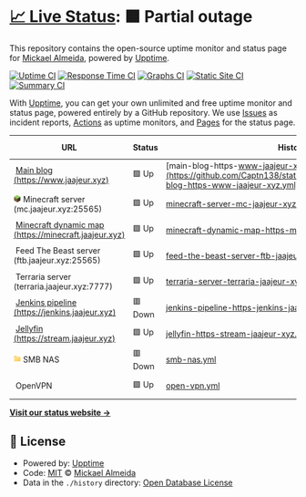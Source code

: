 # [📈 Live Status](https://status.jaajeur.xyz): <!--live status--> **🟧 Partial outage**

This repository contains the open-source uptime monitor and status page for [Mickael Almeida](https://status.jaajeur.xyz), powered by [Upptime](https://github.com/upptime/upptime).

[![Uptime CI](https://github.com/Captn138/status/workflows/Uptime%20CI/badge.svg)](https://github.com/Captn138/status/actions?query=workflow%3A%22Uptime+CI%22)
[![Response Time CI](https://github.com/Captn138/status/workflows/Response%20Time%20CI/badge.svg)](https://github.com/Captn138/status/actions?query=workflow%3A%22Response+Time+CI%22)
[![Graphs CI](https://github.com/Captn138/status/workflows/Graphs%20CI/badge.svg)](https://github.com/Captn138/status/actions?query=workflow%3A%22Graphs+CI%22)
[![Static Site CI](https://github.com/Captn138/status/workflows/Static%20Site%20CI/badge.svg)](https://github.com/Captn138/status/actions?query=workflow%3A%22Static+Site+CI%22)
[![Summary CI](https://github.com/Captn138/status/workflows/Summary%20CI/badge.svg)](https://github.com/Captn138/status/actions?query=workflow%3A%22Summary+CI%22)

With [Upptime](https://upptime.js.org), you can get your own unlimited and free uptime monitor and status page, powered entirely by a GitHub repository. We use [Issues](https://github.com/Captn138/status/issues) as incident reports, [Actions](https://github.com/Captn138/status/actions) as uptime monitors, and [Pages](https://status.jaajeur.xyz) for the status page.

<!--start: status pages-->
<!-- This summary is generated by Upptime (https://github.com/upptime/upptime) -->
<!-- Do not edit this manually, your changes will be overwritten -->
<!-- prettier-ignore -->
| URL | Status | History | Response Time | Uptime |
| --- | ------ | ------- | ------------- | ------ |
| <img alt="" src="https://www.jaajeur.xyz/assets/img/favicons/favicon-96x96.png" height="13"> [Main blog (https://www.jaajeur.xyz)](https://www.jaajeur.xyz) | 🟩 Up | [main-blog-https-www-jaajeur-xyz.yml](https://github.com/Captn138/status/commits/HEAD/history/main-blog-https-www-jaajeur-xyz.yml) | <details><summary><img alt="Response time graph" src="./graphs/main-blog-https-www-jaajeur-xyz/response-time-week.png" height="20"> 643ms</summary><br><a href="https://status.jaajeur.xyz/history/main-blog-https-www-jaajeur-xyz"><img alt="Response time 693" src="https://img.shields.io/endpoint?url=https%3A%2F%2Fraw.githubusercontent.com%2FCaptn138%2Fstatus%2FHEAD%2Fapi%2Fmain-blog-https-www-jaajeur-xyz%2Fresponse-time.json"></a><br><a href="https://status.jaajeur.xyz/history/main-blog-https-www-jaajeur-xyz"><img alt="24-hour response time 807" src="https://img.shields.io/endpoint?url=https%3A%2F%2Fraw.githubusercontent.com%2FCaptn138%2Fstatus%2FHEAD%2Fapi%2Fmain-blog-https-www-jaajeur-xyz%2Fresponse-time-day.json"></a><br><a href="https://status.jaajeur.xyz/history/main-blog-https-www-jaajeur-xyz"><img alt="7-day response time 643" src="https://img.shields.io/endpoint?url=https%3A%2F%2Fraw.githubusercontent.com%2FCaptn138%2Fstatus%2FHEAD%2Fapi%2Fmain-blog-https-www-jaajeur-xyz%2Fresponse-time-week.json"></a><br><a href="https://status.jaajeur.xyz/history/main-blog-https-www-jaajeur-xyz"><img alt="30-day response time 691" src="https://img.shields.io/endpoint?url=https%3A%2F%2Fraw.githubusercontent.com%2FCaptn138%2Fstatus%2FHEAD%2Fapi%2Fmain-blog-https-www-jaajeur-xyz%2Fresponse-time-month.json"></a><br><a href="https://status.jaajeur.xyz/history/main-blog-https-www-jaajeur-xyz"><img alt="1-year response time 693" src="https://img.shields.io/endpoint?url=https%3A%2F%2Fraw.githubusercontent.com%2FCaptn138%2Fstatus%2FHEAD%2Fapi%2Fmain-blog-https-www-jaajeur-xyz%2Fresponse-time-year.json"></a></details> | <details><summary><a href="https://status.jaajeur.xyz/history/main-blog-https-www-jaajeur-xyz">100.00%</a></summary><a href="https://status.jaajeur.xyz/history/main-blog-https-www-jaajeur-xyz"><img alt="All-time uptime 100.00%" src="https://img.shields.io/endpoint?url=https%3A%2F%2Fraw.githubusercontent.com%2FCaptn138%2Fstatus%2FHEAD%2Fapi%2Fmain-blog-https-www-jaajeur-xyz%2Fuptime.json"></a><br><a href="https://status.jaajeur.xyz/history/main-blog-https-www-jaajeur-xyz"><img alt="24-hour uptime 100.00%" src="https://img.shields.io/endpoint?url=https%3A%2F%2Fraw.githubusercontent.com%2FCaptn138%2Fstatus%2FHEAD%2Fapi%2Fmain-blog-https-www-jaajeur-xyz%2Fuptime-day.json"></a><br><a href="https://status.jaajeur.xyz/history/main-blog-https-www-jaajeur-xyz"><img alt="7-day uptime 100.00%" src="https://img.shields.io/endpoint?url=https%3A%2F%2Fraw.githubusercontent.com%2FCaptn138%2Fstatus%2FHEAD%2Fapi%2Fmain-blog-https-www-jaajeur-xyz%2Fuptime-week.json"></a><br><a href="https://status.jaajeur.xyz/history/main-blog-https-www-jaajeur-xyz"><img alt="30-day uptime 100.00%" src="https://img.shields.io/endpoint?url=https%3A%2F%2Fraw.githubusercontent.com%2FCaptn138%2Fstatus%2FHEAD%2Fapi%2Fmain-blog-https-www-jaajeur-xyz%2Fuptime-month.json"></a><br><a href="https://status.jaajeur.xyz/history/main-blog-https-www-jaajeur-xyz"><img alt="1-year uptime 100.00%" src="https://img.shields.io/endpoint?url=https%3A%2F%2Fraw.githubusercontent.com%2FCaptn138%2Fstatus%2FHEAD%2Fapi%2Fmain-blog-https-www-jaajeur-xyz%2Fuptime-year.json"></a></details>
| <img alt="" src="https://raw.githubusercontent.com/Captn138/status/master/assets/minecraft.png" height="13"> Minecraft server (mc.jaajeur.xyz:25565) | 🟩 Up | [minecraft-server-mc-jaajeur-xyz-25565.yml](https://github.com/Captn138/status/commits/HEAD/history/minecraft-server-mc-jaajeur-xyz-25565.yml) | <details><summary><img alt="Response time graph" src="./graphs/minecraft-server-mc-jaajeur-xyz-25565/response-time-week.png" height="20"> 284ms</summary><br><a href="https://status.jaajeur.xyz/history/minecraft-server-mc-jaajeur-xyz-25565"><img alt="Response time 288" src="https://img.shields.io/endpoint?url=https%3A%2F%2Fraw.githubusercontent.com%2FCaptn138%2Fstatus%2FHEAD%2Fapi%2Fminecraft-server-mc-jaajeur-xyz-25565%2Fresponse-time.json"></a><br><a href="https://status.jaajeur.xyz/history/minecraft-server-mc-jaajeur-xyz-25565"><img alt="24-hour response time 317" src="https://img.shields.io/endpoint?url=https%3A%2F%2Fraw.githubusercontent.com%2FCaptn138%2Fstatus%2FHEAD%2Fapi%2Fminecraft-server-mc-jaajeur-xyz-25565%2Fresponse-time-day.json"></a><br><a href="https://status.jaajeur.xyz/history/minecraft-server-mc-jaajeur-xyz-25565"><img alt="7-day response time 284" src="https://img.shields.io/endpoint?url=https%3A%2F%2Fraw.githubusercontent.com%2FCaptn138%2Fstatus%2FHEAD%2Fapi%2Fminecraft-server-mc-jaajeur-xyz-25565%2Fresponse-time-week.json"></a><br><a href="https://status.jaajeur.xyz/history/minecraft-server-mc-jaajeur-xyz-25565"><img alt="30-day response time 306" src="https://img.shields.io/endpoint?url=https%3A%2F%2Fraw.githubusercontent.com%2FCaptn138%2Fstatus%2FHEAD%2Fapi%2Fminecraft-server-mc-jaajeur-xyz-25565%2Fresponse-time-month.json"></a><br><a href="https://status.jaajeur.xyz/history/minecraft-server-mc-jaajeur-xyz-25565"><img alt="1-year response time 288" src="https://img.shields.io/endpoint?url=https%3A%2F%2Fraw.githubusercontent.com%2FCaptn138%2Fstatus%2FHEAD%2Fapi%2Fminecraft-server-mc-jaajeur-xyz-25565%2Fresponse-time-year.json"></a></details> | <details><summary><a href="https://status.jaajeur.xyz/history/minecraft-server-mc-jaajeur-xyz-25565">100.00%</a></summary><a href="https://status.jaajeur.xyz/history/minecraft-server-mc-jaajeur-xyz-25565"><img alt="All-time uptime 100.00%" src="https://img.shields.io/endpoint?url=https%3A%2F%2Fraw.githubusercontent.com%2FCaptn138%2Fstatus%2FHEAD%2Fapi%2Fminecraft-server-mc-jaajeur-xyz-25565%2Fuptime.json"></a><br><a href="https://status.jaajeur.xyz/history/minecraft-server-mc-jaajeur-xyz-25565"><img alt="24-hour uptime 100.00%" src="https://img.shields.io/endpoint?url=https%3A%2F%2Fraw.githubusercontent.com%2FCaptn138%2Fstatus%2FHEAD%2Fapi%2Fminecraft-server-mc-jaajeur-xyz-25565%2Fuptime-day.json"></a><br><a href="https://status.jaajeur.xyz/history/minecraft-server-mc-jaajeur-xyz-25565"><img alt="7-day uptime 100.00%" src="https://img.shields.io/endpoint?url=https%3A%2F%2Fraw.githubusercontent.com%2FCaptn138%2Fstatus%2FHEAD%2Fapi%2Fminecraft-server-mc-jaajeur-xyz-25565%2Fuptime-week.json"></a><br><a href="https://status.jaajeur.xyz/history/minecraft-server-mc-jaajeur-xyz-25565"><img alt="30-day uptime 100.00%" src="https://img.shields.io/endpoint?url=https%3A%2F%2Fraw.githubusercontent.com%2FCaptn138%2Fstatus%2FHEAD%2Fapi%2Fminecraft-server-mc-jaajeur-xyz-25565%2Fuptime-month.json"></a><br><a href="https://status.jaajeur.xyz/history/minecraft-server-mc-jaajeur-xyz-25565"><img alt="1-year uptime 100.00%" src="https://img.shields.io/endpoint?url=https%3A%2F%2Fraw.githubusercontent.com%2FCaptn138%2Fstatus%2FHEAD%2Fapi%2Fminecraft-server-mc-jaajeur-xyz-25565%2Fuptime-year.json"></a></details>
| <img alt="" src="https://minecraft.jaajeur.xyz/images/dynmap.ico" height="13"> [Minecraft dynamic map (https://minecraft.jaajeur.xyz)](https://minecraft.jaajeur.xyz) | 🟩 Up | [minecraft-dynamic-map-https-minecraft-jaajeur-xyz.yml](https://github.com/Captn138/status/commits/HEAD/history/minecraft-dynamic-map-https-minecraft-jaajeur-xyz.yml) | <details><summary><img alt="Response time graph" src="./graphs/minecraft-dynamic-map-https-minecraft-jaajeur-xyz/response-time-week.png" height="20"> 447ms</summary><br><a href="https://status.jaajeur.xyz/history/minecraft-dynamic-map-https-minecraft-jaajeur-xyz"><img alt="Response time 472" src="https://img.shields.io/endpoint?url=https%3A%2F%2Fraw.githubusercontent.com%2FCaptn138%2Fstatus%2FHEAD%2Fapi%2Fminecraft-dynamic-map-https-minecraft-jaajeur-xyz%2Fresponse-time.json"></a><br><a href="https://status.jaajeur.xyz/history/minecraft-dynamic-map-https-minecraft-jaajeur-xyz"><img alt="24-hour response time 663" src="https://img.shields.io/endpoint?url=https%3A%2F%2Fraw.githubusercontent.com%2FCaptn138%2Fstatus%2FHEAD%2Fapi%2Fminecraft-dynamic-map-https-minecraft-jaajeur-xyz%2Fresponse-time-day.json"></a><br><a href="https://status.jaajeur.xyz/history/minecraft-dynamic-map-https-minecraft-jaajeur-xyz"><img alt="7-day response time 447" src="https://img.shields.io/endpoint?url=https%3A%2F%2Fraw.githubusercontent.com%2FCaptn138%2Fstatus%2FHEAD%2Fapi%2Fminecraft-dynamic-map-https-minecraft-jaajeur-xyz%2Fresponse-time-week.json"></a><br><a href="https://status.jaajeur.xyz/history/minecraft-dynamic-map-https-minecraft-jaajeur-xyz"><img alt="30-day response time 499" src="https://img.shields.io/endpoint?url=https%3A%2F%2Fraw.githubusercontent.com%2FCaptn138%2Fstatus%2FHEAD%2Fapi%2Fminecraft-dynamic-map-https-minecraft-jaajeur-xyz%2Fresponse-time-month.json"></a><br><a href="https://status.jaajeur.xyz/history/minecraft-dynamic-map-https-minecraft-jaajeur-xyz"><img alt="1-year response time 472" src="https://img.shields.io/endpoint?url=https%3A%2F%2Fraw.githubusercontent.com%2FCaptn138%2Fstatus%2FHEAD%2Fapi%2Fminecraft-dynamic-map-https-minecraft-jaajeur-xyz%2Fresponse-time-year.json"></a></details> | <details><summary><a href="https://status.jaajeur.xyz/history/minecraft-dynamic-map-https-minecraft-jaajeur-xyz">100.00%</a></summary><a href="https://status.jaajeur.xyz/history/minecraft-dynamic-map-https-minecraft-jaajeur-xyz"><img alt="All-time uptime 100.00%" src="https://img.shields.io/endpoint?url=https%3A%2F%2Fraw.githubusercontent.com%2FCaptn138%2Fstatus%2FHEAD%2Fapi%2Fminecraft-dynamic-map-https-minecraft-jaajeur-xyz%2Fuptime.json"></a><br><a href="https://status.jaajeur.xyz/history/minecraft-dynamic-map-https-minecraft-jaajeur-xyz"><img alt="24-hour uptime 100.00%" src="https://img.shields.io/endpoint?url=https%3A%2F%2Fraw.githubusercontent.com%2FCaptn138%2Fstatus%2FHEAD%2Fapi%2Fminecraft-dynamic-map-https-minecraft-jaajeur-xyz%2Fuptime-day.json"></a><br><a href="https://status.jaajeur.xyz/history/minecraft-dynamic-map-https-minecraft-jaajeur-xyz"><img alt="7-day uptime 100.00%" src="https://img.shields.io/endpoint?url=https%3A%2F%2Fraw.githubusercontent.com%2FCaptn138%2Fstatus%2FHEAD%2Fapi%2Fminecraft-dynamic-map-https-minecraft-jaajeur-xyz%2Fuptime-week.json"></a><br><a href="https://status.jaajeur.xyz/history/minecraft-dynamic-map-https-minecraft-jaajeur-xyz"><img alt="30-day uptime 100.00%" src="https://img.shields.io/endpoint?url=https%3A%2F%2Fraw.githubusercontent.com%2FCaptn138%2Fstatus%2FHEAD%2Fapi%2Fminecraft-dynamic-map-https-minecraft-jaajeur-xyz%2Fuptime-month.json"></a><br><a href="https://status.jaajeur.xyz/history/minecraft-dynamic-map-https-minecraft-jaajeur-xyz"><img alt="1-year uptime 100.00%" src="https://img.shields.io/endpoint?url=https%3A%2F%2Fraw.githubusercontent.com%2FCaptn138%2Fstatus%2FHEAD%2Fapi%2Fminecraft-dynamic-map-https-minecraft-jaajeur-xyz%2Fuptime-year.json"></a></details>
| <img alt="" src="https://feed-the-beast.com/favicon.ico" height="13"> Feed The Beast server (ftb.jaajeur.xyz:25565) | 🟩 Up | [feed-the-beast-server-ftb-jaajeur-xyz-25565.yml](https://github.com/Captn138/status/commits/HEAD/history/feed-the-beast-server-ftb-jaajeur-xyz-25565.yml) | <details><summary><img alt="Response time graph" src="./graphs/feed-the-beast-server-ftb-jaajeur-xyz-25565/response-time-week.png" height="20"> 233ms</summary><br><a href="https://status.jaajeur.xyz/history/feed-the-beast-server-ftb-jaajeur-xyz-25565"><img alt="Response time 228" src="https://img.shields.io/endpoint?url=https%3A%2F%2Fraw.githubusercontent.com%2FCaptn138%2Fstatus%2FHEAD%2Fapi%2Ffeed-the-beast-server-ftb-jaajeur-xyz-25565%2Fresponse-time.json"></a><br><a href="https://status.jaajeur.xyz/history/feed-the-beast-server-ftb-jaajeur-xyz-25565"><img alt="24-hour response time 317" src="https://img.shields.io/endpoint?url=https%3A%2F%2Fraw.githubusercontent.com%2FCaptn138%2Fstatus%2FHEAD%2Fapi%2Ffeed-the-beast-server-ftb-jaajeur-xyz-25565%2Fresponse-time-day.json"></a><br><a href="https://status.jaajeur.xyz/history/feed-the-beast-server-ftb-jaajeur-xyz-25565"><img alt="7-day response time 233" src="https://img.shields.io/endpoint?url=https%3A%2F%2Fraw.githubusercontent.com%2FCaptn138%2Fstatus%2FHEAD%2Fapi%2Ffeed-the-beast-server-ftb-jaajeur-xyz-25565%2Fresponse-time-week.json"></a><br><a href="https://status.jaajeur.xyz/history/feed-the-beast-server-ftb-jaajeur-xyz-25565"><img alt="30-day response time 252" src="https://img.shields.io/endpoint?url=https%3A%2F%2Fraw.githubusercontent.com%2FCaptn138%2Fstatus%2FHEAD%2Fapi%2Ffeed-the-beast-server-ftb-jaajeur-xyz-25565%2Fresponse-time-month.json"></a><br><a href="https://status.jaajeur.xyz/history/feed-the-beast-server-ftb-jaajeur-xyz-25565"><img alt="1-year response time 228" src="https://img.shields.io/endpoint?url=https%3A%2F%2Fraw.githubusercontent.com%2FCaptn138%2Fstatus%2FHEAD%2Fapi%2Ffeed-the-beast-server-ftb-jaajeur-xyz-25565%2Fresponse-time-year.json"></a></details> | <details><summary><a href="https://status.jaajeur.xyz/history/feed-the-beast-server-ftb-jaajeur-xyz-25565">100.00%</a></summary><a href="https://status.jaajeur.xyz/history/feed-the-beast-server-ftb-jaajeur-xyz-25565"><img alt="All-time uptime 100.00%" src="https://img.shields.io/endpoint?url=https%3A%2F%2Fraw.githubusercontent.com%2FCaptn138%2Fstatus%2FHEAD%2Fapi%2Ffeed-the-beast-server-ftb-jaajeur-xyz-25565%2Fuptime.json"></a><br><a href="https://status.jaajeur.xyz/history/feed-the-beast-server-ftb-jaajeur-xyz-25565"><img alt="24-hour uptime 100.00%" src="https://img.shields.io/endpoint?url=https%3A%2F%2Fraw.githubusercontent.com%2FCaptn138%2Fstatus%2FHEAD%2Fapi%2Ffeed-the-beast-server-ftb-jaajeur-xyz-25565%2Fuptime-day.json"></a><br><a href="https://status.jaajeur.xyz/history/feed-the-beast-server-ftb-jaajeur-xyz-25565"><img alt="7-day uptime 100.00%" src="https://img.shields.io/endpoint?url=https%3A%2F%2Fraw.githubusercontent.com%2FCaptn138%2Fstatus%2FHEAD%2Fapi%2Ffeed-the-beast-server-ftb-jaajeur-xyz-25565%2Fuptime-week.json"></a><br><a href="https://status.jaajeur.xyz/history/feed-the-beast-server-ftb-jaajeur-xyz-25565"><img alt="30-day uptime 100.00%" src="https://img.shields.io/endpoint?url=https%3A%2F%2Fraw.githubusercontent.com%2FCaptn138%2Fstatus%2FHEAD%2Fapi%2Ffeed-the-beast-server-ftb-jaajeur-xyz-25565%2Fuptime-month.json"></a><br><a href="https://status.jaajeur.xyz/history/feed-the-beast-server-ftb-jaajeur-xyz-25565"><img alt="1-year uptime 100.00%" src="https://img.shields.io/endpoint?url=https%3A%2F%2Fraw.githubusercontent.com%2FCaptn138%2Fstatus%2FHEAD%2Fapi%2Ffeed-the-beast-server-ftb-jaajeur-xyz-25565%2Fuptime-year.json"></a></details>
| <img alt="" src="https://terraria.org/favicon.ico" height="13"> Terraria server (terraria.jaajeur.xyz:7777) | 🟩 Up | [terraria-server-terraria-jaajeur-xyz-7777.yml](https://github.com/Captn138/status/commits/HEAD/history/terraria-server-terraria-jaajeur-xyz-7777.yml) | <details><summary><img alt="Response time graph" src="./graphs/terraria-server-terraria-jaajeur-xyz-7777/response-time-week.png" height="20"> 212ms</summary><br><a href="https://status.jaajeur.xyz/history/terraria-server-terraria-jaajeur-xyz-7777"><img alt="Response time 217" src="https://img.shields.io/endpoint?url=https%3A%2F%2Fraw.githubusercontent.com%2FCaptn138%2Fstatus%2FHEAD%2Fapi%2Fterraria-server-terraria-jaajeur-xyz-7777%2Fresponse-time.json"></a><br><a href="https://status.jaajeur.xyz/history/terraria-server-terraria-jaajeur-xyz-7777"><img alt="24-hour response time 252" src="https://img.shields.io/endpoint?url=https%3A%2F%2Fraw.githubusercontent.com%2FCaptn138%2Fstatus%2FHEAD%2Fapi%2Fterraria-server-terraria-jaajeur-xyz-7777%2Fresponse-time-day.json"></a><br><a href="https://status.jaajeur.xyz/history/terraria-server-terraria-jaajeur-xyz-7777"><img alt="7-day response time 212" src="https://img.shields.io/endpoint?url=https%3A%2F%2Fraw.githubusercontent.com%2FCaptn138%2Fstatus%2FHEAD%2Fapi%2Fterraria-server-terraria-jaajeur-xyz-7777%2Fresponse-time-week.json"></a><br><a href="https://status.jaajeur.xyz/history/terraria-server-terraria-jaajeur-xyz-7777"><img alt="30-day response time 237" src="https://img.shields.io/endpoint?url=https%3A%2F%2Fraw.githubusercontent.com%2FCaptn138%2Fstatus%2FHEAD%2Fapi%2Fterraria-server-terraria-jaajeur-xyz-7777%2Fresponse-time-month.json"></a><br><a href="https://status.jaajeur.xyz/history/terraria-server-terraria-jaajeur-xyz-7777"><img alt="1-year response time 217" src="https://img.shields.io/endpoint?url=https%3A%2F%2Fraw.githubusercontent.com%2FCaptn138%2Fstatus%2FHEAD%2Fapi%2Fterraria-server-terraria-jaajeur-xyz-7777%2Fresponse-time-year.json"></a></details> | <details><summary><a href="https://status.jaajeur.xyz/history/terraria-server-terraria-jaajeur-xyz-7777">100.00%</a></summary><a href="https://status.jaajeur.xyz/history/terraria-server-terraria-jaajeur-xyz-7777"><img alt="All-time uptime 99.96%" src="https://img.shields.io/endpoint?url=https%3A%2F%2Fraw.githubusercontent.com%2FCaptn138%2Fstatus%2FHEAD%2Fapi%2Fterraria-server-terraria-jaajeur-xyz-7777%2Fuptime.json"></a><br><a href="https://status.jaajeur.xyz/history/terraria-server-terraria-jaajeur-xyz-7777"><img alt="24-hour uptime 100.00%" src="https://img.shields.io/endpoint?url=https%3A%2F%2Fraw.githubusercontent.com%2FCaptn138%2Fstatus%2FHEAD%2Fapi%2Fterraria-server-terraria-jaajeur-xyz-7777%2Fuptime-day.json"></a><br><a href="https://status.jaajeur.xyz/history/terraria-server-terraria-jaajeur-xyz-7777"><img alt="7-day uptime 100.00%" src="https://img.shields.io/endpoint?url=https%3A%2F%2Fraw.githubusercontent.com%2FCaptn138%2Fstatus%2FHEAD%2Fapi%2Fterraria-server-terraria-jaajeur-xyz-7777%2Fuptime-week.json"></a><br><a href="https://status.jaajeur.xyz/history/terraria-server-terraria-jaajeur-xyz-7777"><img alt="30-day uptime 100.00%" src="https://img.shields.io/endpoint?url=https%3A%2F%2Fraw.githubusercontent.com%2FCaptn138%2Fstatus%2FHEAD%2Fapi%2Fterraria-server-terraria-jaajeur-xyz-7777%2Fuptime-month.json"></a><br><a href="https://status.jaajeur.xyz/history/terraria-server-terraria-jaajeur-xyz-7777"><img alt="1-year uptime 99.96%" src="https://img.shields.io/endpoint?url=https%3A%2F%2Fraw.githubusercontent.com%2FCaptn138%2Fstatus%2FHEAD%2Fapi%2Fterraria-server-terraria-jaajeur-xyz-7777%2Fuptime-year.json"></a></details>
| <img alt="" src="https://jenkins.jaajeur.xyz/static/7222d937/images/svgs/logo.svg" height="13"> [Jenkins pipeline (https://jenkins.jaajeur.xyz)](https://jenkins.jaajeur.xyz/login) | 🟥 Down | [jenkins-pipeline-https-jenkins-jaajeur-xyz.yml](https://github.com/Captn138/status/commits/HEAD/history/jenkins-pipeline-https-jenkins-jaajeur-xyz.yml) | <details><summary><img alt="Response time graph" src="./graphs/jenkins-pipeline-https-jenkins-jaajeur-xyz/response-time-week.png" height="20"> 0ms</summary><br><a href="https://status.jaajeur.xyz/history/jenkins-pipeline-https-jenkins-jaajeur-xyz"><img alt="Response time 644" src="https://img.shields.io/endpoint?url=https%3A%2F%2Fraw.githubusercontent.com%2FCaptn138%2Fstatus%2FHEAD%2Fapi%2Fjenkins-pipeline-https-jenkins-jaajeur-xyz%2Fresponse-time.json"></a><br><a href="https://status.jaajeur.xyz/history/jenkins-pipeline-https-jenkins-jaajeur-xyz"><img alt="24-hour response time 0" src="https://img.shields.io/endpoint?url=https%3A%2F%2Fraw.githubusercontent.com%2FCaptn138%2Fstatus%2FHEAD%2Fapi%2Fjenkins-pipeline-https-jenkins-jaajeur-xyz%2Fresponse-time-day.json"></a><br><a href="https://status.jaajeur.xyz/history/jenkins-pipeline-https-jenkins-jaajeur-xyz"><img alt="7-day response time 0" src="https://img.shields.io/endpoint?url=https%3A%2F%2Fraw.githubusercontent.com%2FCaptn138%2Fstatus%2FHEAD%2Fapi%2Fjenkins-pipeline-https-jenkins-jaajeur-xyz%2Fresponse-time-week.json"></a><br><a href="https://status.jaajeur.xyz/history/jenkins-pipeline-https-jenkins-jaajeur-xyz"><img alt="30-day response time 0" src="https://img.shields.io/endpoint?url=https%3A%2F%2Fraw.githubusercontent.com%2FCaptn138%2Fstatus%2FHEAD%2Fapi%2Fjenkins-pipeline-https-jenkins-jaajeur-xyz%2Fresponse-time-month.json"></a><br><a href="https://status.jaajeur.xyz/history/jenkins-pipeline-https-jenkins-jaajeur-xyz"><img alt="1-year response time 644" src="https://img.shields.io/endpoint?url=https%3A%2F%2Fraw.githubusercontent.com%2FCaptn138%2Fstatus%2FHEAD%2Fapi%2Fjenkins-pipeline-https-jenkins-jaajeur-xyz%2Fresponse-time-year.json"></a></details> | <details><summary><a href="https://status.jaajeur.xyz/history/jenkins-pipeline-https-jenkins-jaajeur-xyz">0.00%</a></summary><a href="https://status.jaajeur.xyz/history/jenkins-pipeline-https-jenkins-jaajeur-xyz"><img alt="All-time uptime 55.42%" src="https://img.shields.io/endpoint?url=https%3A%2F%2Fraw.githubusercontent.com%2FCaptn138%2Fstatus%2FHEAD%2Fapi%2Fjenkins-pipeline-https-jenkins-jaajeur-xyz%2Fuptime.json"></a><br><a href="https://status.jaajeur.xyz/history/jenkins-pipeline-https-jenkins-jaajeur-xyz"><img alt="24-hour uptime 0.00%" src="https://img.shields.io/endpoint?url=https%3A%2F%2Fraw.githubusercontent.com%2FCaptn138%2Fstatus%2FHEAD%2Fapi%2Fjenkins-pipeline-https-jenkins-jaajeur-xyz%2Fuptime-day.json"></a><br><a href="https://status.jaajeur.xyz/history/jenkins-pipeline-https-jenkins-jaajeur-xyz"><img alt="7-day uptime 0.00%" src="https://img.shields.io/endpoint?url=https%3A%2F%2Fraw.githubusercontent.com%2FCaptn138%2Fstatus%2FHEAD%2Fapi%2Fjenkins-pipeline-https-jenkins-jaajeur-xyz%2Fuptime-week.json"></a><br><a href="https://status.jaajeur.xyz/history/jenkins-pipeline-https-jenkins-jaajeur-xyz"><img alt="30-day uptime 0.00%" src="https://img.shields.io/endpoint?url=https%3A%2F%2Fraw.githubusercontent.com%2FCaptn138%2Fstatus%2FHEAD%2Fapi%2Fjenkins-pipeline-https-jenkins-jaajeur-xyz%2Fuptime-month.json"></a><br><a href="https://status.jaajeur.xyz/history/jenkins-pipeline-https-jenkins-jaajeur-xyz"><img alt="1-year uptime 55.42%" src="https://img.shields.io/endpoint?url=https%3A%2F%2Fraw.githubusercontent.com%2FCaptn138%2Fstatus%2FHEAD%2Fapi%2Fjenkins-pipeline-https-jenkins-jaajeur-xyz%2Fuptime-year.json"></a></details>
| <img alt="" src="https://jellyfin.org/favicon.ico" height="13"> [Jellyfin (https://stream.jaajeur.xyz)](https://stream.jaajeur.xyz) | 🟩 Up | [jellyfin-https-stream-jaajeur-xyz.yml](https://github.com/Captn138/status/commits/HEAD/history/jellyfin-https-stream-jaajeur-xyz.yml) | <details><summary><img alt="Response time graph" src="./graphs/jellyfin-https-stream-jaajeur-xyz/response-time-week.png" height="20"> 612ms</summary><br><a href="https://status.jaajeur.xyz/history/jellyfin-https-stream-jaajeur-xyz"><img alt="Response time 581" src="https://img.shields.io/endpoint?url=https%3A%2F%2Fraw.githubusercontent.com%2FCaptn138%2Fstatus%2FHEAD%2Fapi%2Fjellyfin-https-stream-jaajeur-xyz%2Fresponse-time.json"></a><br><a href="https://status.jaajeur.xyz/history/jellyfin-https-stream-jaajeur-xyz"><img alt="24-hour response time 775" src="https://img.shields.io/endpoint?url=https%3A%2F%2Fraw.githubusercontent.com%2FCaptn138%2Fstatus%2FHEAD%2Fapi%2Fjellyfin-https-stream-jaajeur-xyz%2Fresponse-time-day.json"></a><br><a href="https://status.jaajeur.xyz/history/jellyfin-https-stream-jaajeur-xyz"><img alt="7-day response time 612" src="https://img.shields.io/endpoint?url=https%3A%2F%2Fraw.githubusercontent.com%2FCaptn138%2Fstatus%2FHEAD%2Fapi%2Fjellyfin-https-stream-jaajeur-xyz%2Fresponse-time-week.json"></a><br><a href="https://status.jaajeur.xyz/history/jellyfin-https-stream-jaajeur-xyz"><img alt="30-day response time 581" src="https://img.shields.io/endpoint?url=https%3A%2F%2Fraw.githubusercontent.com%2FCaptn138%2Fstatus%2FHEAD%2Fapi%2Fjellyfin-https-stream-jaajeur-xyz%2Fresponse-time-month.json"></a><br><a href="https://status.jaajeur.xyz/history/jellyfin-https-stream-jaajeur-xyz"><img alt="1-year response time 581" src="https://img.shields.io/endpoint?url=https%3A%2F%2Fraw.githubusercontent.com%2FCaptn138%2Fstatus%2FHEAD%2Fapi%2Fjellyfin-https-stream-jaajeur-xyz%2Fresponse-time-year.json"></a></details> | <details><summary><a href="https://status.jaajeur.xyz/history/jellyfin-https-stream-jaajeur-xyz">100.00%</a></summary><a href="https://status.jaajeur.xyz/history/jellyfin-https-stream-jaajeur-xyz"><img alt="All-time uptime 99.82%" src="https://img.shields.io/endpoint?url=https%3A%2F%2Fraw.githubusercontent.com%2FCaptn138%2Fstatus%2FHEAD%2Fapi%2Fjellyfin-https-stream-jaajeur-xyz%2Fuptime.json"></a><br><a href="https://status.jaajeur.xyz/history/jellyfin-https-stream-jaajeur-xyz"><img alt="24-hour uptime 100.00%" src="https://img.shields.io/endpoint?url=https%3A%2F%2Fraw.githubusercontent.com%2FCaptn138%2Fstatus%2FHEAD%2Fapi%2Fjellyfin-https-stream-jaajeur-xyz%2Fuptime-day.json"></a><br><a href="https://status.jaajeur.xyz/history/jellyfin-https-stream-jaajeur-xyz"><img alt="7-day uptime 100.00%" src="https://img.shields.io/endpoint?url=https%3A%2F%2Fraw.githubusercontent.com%2FCaptn138%2Fstatus%2FHEAD%2Fapi%2Fjellyfin-https-stream-jaajeur-xyz%2Fuptime-week.json"></a><br><a href="https://status.jaajeur.xyz/history/jellyfin-https-stream-jaajeur-xyz"><img alt="30-day uptime 99.35%" src="https://img.shields.io/endpoint?url=https%3A%2F%2Fraw.githubusercontent.com%2FCaptn138%2Fstatus%2FHEAD%2Fapi%2Fjellyfin-https-stream-jaajeur-xyz%2Fuptime-month.json"></a><br><a href="https://status.jaajeur.xyz/history/jellyfin-https-stream-jaajeur-xyz"><img alt="1-year uptime 99.82%" src="https://img.shields.io/endpoint?url=https%3A%2F%2Fraw.githubusercontent.com%2FCaptn138%2Fstatus%2FHEAD%2Fapi%2Fjellyfin-https-stream-jaajeur-xyz%2Fuptime-year.json"></a></details>
| <img alt="" src="https://raw.githubusercontent.com/Captn138/status/master/assets/smb.png" height="13"> SMB NAS | 🟥 Down | [smb-nas.yml](https://github.com/Captn138/status/commits/HEAD/history/smb-nas.yml) | <details><summary><img alt="Response time graph" src="./graphs/smb-nas/response-time-week.png" height="20"> 0ms</summary><br><a href="https://status.jaajeur.xyz/history/smb-nas"><img alt="Response time 0" src="https://img.shields.io/endpoint?url=https%3A%2F%2Fraw.githubusercontent.com%2FCaptn138%2Fstatus%2FHEAD%2Fapi%2Fsmb-nas%2Fresponse-time.json"></a><br><a href="https://status.jaajeur.xyz/history/smb-nas"><img alt="24-hour response time 0" src="https://img.shields.io/endpoint?url=https%3A%2F%2Fraw.githubusercontent.com%2FCaptn138%2Fstatus%2FHEAD%2Fapi%2Fsmb-nas%2Fresponse-time-day.json"></a><br><a href="https://status.jaajeur.xyz/history/smb-nas"><img alt="7-day response time 0" src="https://img.shields.io/endpoint?url=https%3A%2F%2Fraw.githubusercontent.com%2FCaptn138%2Fstatus%2FHEAD%2Fapi%2Fsmb-nas%2Fresponse-time-week.json"></a><br><a href="https://status.jaajeur.xyz/history/smb-nas"><img alt="30-day response time 0" src="https://img.shields.io/endpoint?url=https%3A%2F%2Fraw.githubusercontent.com%2FCaptn138%2Fstatus%2FHEAD%2Fapi%2Fsmb-nas%2Fresponse-time-month.json"></a><br><a href="https://status.jaajeur.xyz/history/smb-nas"><img alt="1-year response time 0" src="https://img.shields.io/endpoint?url=https%3A%2F%2Fraw.githubusercontent.com%2FCaptn138%2Fstatus%2FHEAD%2Fapi%2Fsmb-nas%2Fresponse-time-year.json"></a></details> | <details><summary><a href="https://status.jaajeur.xyz/history/smb-nas">100.00%</a></summary><a href="https://status.jaajeur.xyz/history/smb-nas"><img alt="All-time uptime 100.00%" src="https://img.shields.io/endpoint?url=https%3A%2F%2Fraw.githubusercontent.com%2FCaptn138%2Fstatus%2FHEAD%2Fapi%2Fsmb-nas%2Fuptime.json"></a><br><a href="https://status.jaajeur.xyz/history/smb-nas"><img alt="24-hour uptime 100.00%" src="https://img.shields.io/endpoint?url=https%3A%2F%2Fraw.githubusercontent.com%2FCaptn138%2Fstatus%2FHEAD%2Fapi%2Fsmb-nas%2Fuptime-day.json"></a><br><a href="https://status.jaajeur.xyz/history/smb-nas"><img alt="7-day uptime 100.00%" src="https://img.shields.io/endpoint?url=https%3A%2F%2Fraw.githubusercontent.com%2FCaptn138%2Fstatus%2FHEAD%2Fapi%2Fsmb-nas%2Fuptime-week.json"></a><br><a href="https://status.jaajeur.xyz/history/smb-nas"><img alt="30-day uptime 100.00%" src="https://img.shields.io/endpoint?url=https%3A%2F%2Fraw.githubusercontent.com%2FCaptn138%2Fstatus%2FHEAD%2Fapi%2Fsmb-nas%2Fuptime-month.json"></a><br><a href="https://status.jaajeur.xyz/history/smb-nas"><img alt="1-year uptime 100.00%" src="https://img.shields.io/endpoint?url=https%3A%2F%2Fraw.githubusercontent.com%2FCaptn138%2Fstatus%2FHEAD%2Fapi%2Fsmb-nas%2Fuptime-year.json"></a></details>
| <img alt="" src="https://openvpn.net/wp-content/uploads/cropped-openvpn-32x32.png" height="13"> OpenVPN | 🟩 Up | [open-vpn.yml](https://github.com/Captn138/status/commits/HEAD/history/open-vpn.yml) | <details><summary><img alt="Response time graph" src="./graphs/open-vpn/response-time-week.png" height="20"> 1251ms</summary><br><a href="https://status.jaajeur.xyz/history/open-vpn"><img alt="Response time 605" src="https://img.shields.io/endpoint?url=https%3A%2F%2Fraw.githubusercontent.com%2FCaptn138%2Fstatus%2FHEAD%2Fapi%2Fopen-vpn%2Fresponse-time.json"></a><br><a href="https://status.jaajeur.xyz/history/open-vpn"><img alt="24-hour response time 1600" src="https://img.shields.io/endpoint?url=https%3A%2F%2Fraw.githubusercontent.com%2FCaptn138%2Fstatus%2FHEAD%2Fapi%2Fopen-vpn%2Fresponse-time-day.json"></a><br><a href="https://status.jaajeur.xyz/history/open-vpn"><img alt="7-day response time 1251" src="https://img.shields.io/endpoint?url=https%3A%2F%2Fraw.githubusercontent.com%2FCaptn138%2Fstatus%2FHEAD%2Fapi%2Fopen-vpn%2Fresponse-time-week.json"></a><br><a href="https://status.jaajeur.xyz/history/open-vpn"><img alt="30-day response time 1302" src="https://img.shields.io/endpoint?url=https%3A%2F%2Fraw.githubusercontent.com%2FCaptn138%2Fstatus%2FHEAD%2Fapi%2Fopen-vpn%2Fresponse-time-month.json"></a><br><a href="https://status.jaajeur.xyz/history/open-vpn"><img alt="1-year response time 605" src="https://img.shields.io/endpoint?url=https%3A%2F%2Fraw.githubusercontent.com%2FCaptn138%2Fstatus%2FHEAD%2Fapi%2Fopen-vpn%2Fresponse-time-year.json"></a></details> | <details><summary><a href="https://status.jaajeur.xyz/history/open-vpn">100.00%</a></summary><a href="https://status.jaajeur.xyz/history/open-vpn"><img alt="All-time uptime 72.65%" src="https://img.shields.io/endpoint?url=https%3A%2F%2Fraw.githubusercontent.com%2FCaptn138%2Fstatus%2FHEAD%2Fapi%2Fopen-vpn%2Fuptime.json"></a><br><a href="https://status.jaajeur.xyz/history/open-vpn"><img alt="24-hour uptime 100.00%" src="https://img.shields.io/endpoint?url=https%3A%2F%2Fraw.githubusercontent.com%2FCaptn138%2Fstatus%2FHEAD%2Fapi%2Fopen-vpn%2Fuptime-day.json"></a><br><a href="https://status.jaajeur.xyz/history/open-vpn"><img alt="7-day uptime 100.00%" src="https://img.shields.io/endpoint?url=https%3A%2F%2Fraw.githubusercontent.com%2FCaptn138%2Fstatus%2FHEAD%2Fapi%2Fopen-vpn%2Fuptime-week.json"></a><br><a href="https://status.jaajeur.xyz/history/open-vpn"><img alt="30-day uptime 58.94%" src="https://img.shields.io/endpoint?url=https%3A%2F%2Fraw.githubusercontent.com%2FCaptn138%2Fstatus%2FHEAD%2Fapi%2Fopen-vpn%2Fuptime-month.json"></a><br><a href="https://status.jaajeur.xyz/history/open-vpn"><img alt="1-year uptime 72.65%" src="https://img.shields.io/endpoint?url=https%3A%2F%2Fraw.githubusercontent.com%2FCaptn138%2Fstatus%2FHEAD%2Fapi%2Fopen-vpn%2Fuptime-year.json"></a></details>

<!--end: status pages-->

[**Visit our status website →**](https://status.jaajeur.xyz)

## 📄 License

- Powered by: [Upptime](https://github.com/upptime/upptime)
- Code: [MIT](./LICENSE) © [Mickael Almeida](https://status.jaajeur.xyz)
- Data in the `./history` directory: [Open Database License](https://opendatacommons.org/licenses/odbl/1-0/)
